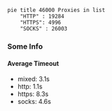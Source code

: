 
```mermaid
pie title 46000 Proxies in list
    "HTTP" : 19284
    "HTTPS": 4996
    "SOCKS" : 26003
```

### Some Info
#### Average Timeout

- mixed: 3.1s
- http: 1.1s
- https: 8.3s
- socks: 4.6s